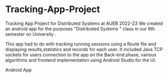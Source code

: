 # Tracking-App-Project
Tracking App Project for Distributed Systems at AUEB 2022-23
We created an android app for the purposes "Distributed Systems " class in our 6th semester on University . 

This app had to do with tracking running sessions using a Route file and displaying results,statistics and records for each user. It included Java TCP sockets for users connection to the app on the Back-end phase, various algorithms and frontend implementation using Android Studio for the UI.

Android App 

